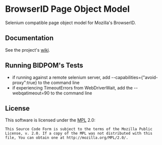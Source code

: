 **B**rowser**ID** **P**age **O**bject **M**odel
===============================================
Selenium compatible page object model for Mozilla's BrowserID.

Documentation
-------------
See the project's [wiki](https://github.com/mozilla/bidpom/wiki).

Running BIDPOM's Tests
----------------------
* if running against a remote selenium server, add --capabilities={"avoid-proxy":true} to the command line
* if experiencing TimeoutErrors from WebDriverWait, add the --webqatimeout=90 to the command line

License
-------
This software is licensed under the [MPL](http://www.mozilla.org/MPL/2.0/) 2.0:

    This Source Code Form is subject to the terms of the Mozilla Public
    License, v. 2.0. If a copy of the MPL was not distributed with this
    file, You can obtain one at http://mozilla.org/MPL/2.0/.

